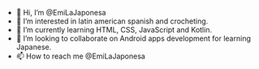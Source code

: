 - 👋 Hi, I’m @EmiLaJaponesa
- 👀 I’m interested in latin american spanish and crocheting.
- 🌱 I’m currently learning HTML, CSS, JavaScript and Kotlin.
- 💞️ I’m looking to collaborate on Android apps development for learning Japanese.
- 📫 How to reach me @EmiLaJaponesa

<!---
EmiLaJaponesa/EmiLaJaponesa is a ✨ special ✨ repository because its `README.md` (this file) appears on your GitHub profile.
You can click the Preview link to take a look at your changes.
--->

